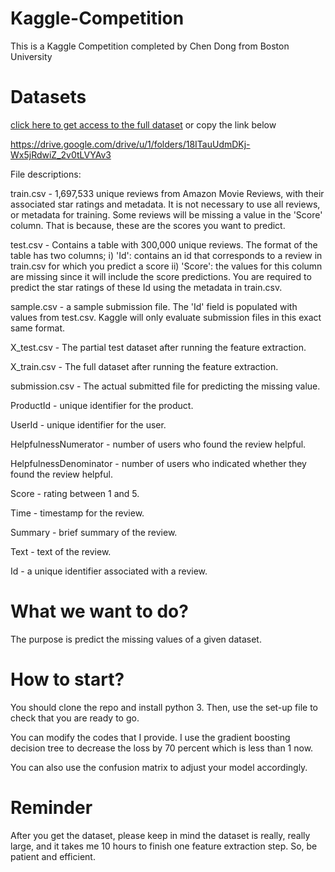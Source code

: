 # Kaggle-Competition
This is a Kaggle Competition completed by Chen Dong from Boston University

# Datasets

[click here to get access to the full dataset](https://drive.google.com/drive/u/1/folders/18ITauUdmDKj-Wx5jRdwiZ_2v0tLVYAv3) or copy the link below

https://drive.google.com/drive/u/1/folders/18ITauUdmDKj-Wx5jRdwiZ_2v0tLVYAv3

File descriptions:

train.csv - 1,697,533 unique reviews from Amazon Movie Reviews, with their associated star ratings and metadata. It is not necessary to use all reviews, or metadata for training. Some reviews will be missing a value in the 'Score' column. That is because, these are the scores you want to predict.

test.csv - Contains a table with 300,000 unique reviews. The format of the table has two columns; i) 'Id': contains an id that corresponds to a review in train.csv for which you predict a score ii) 'Score': the values for this column are missing since it will include the score predictions. You are required to predict the star ratings of these Id using the metadata in train.csv.

sample.csv - a sample submission file. The 'Id' field is populated with values from test.csv. Kaggle will only evaluate submission files in this exact same format.

X_test.csv - The partial test dataset after running the feature extraction.

X_train.csv - The full dataset after running the feature extraction.

submission.csv - The actual submitted file for predicting the missing value.

ProductId - unique identifier for the product.

UserId - unique identifier for the user.

HelpfulnessNumerator - number of users who found the review helpful.

HelpfulnessDenominator - number of users who indicated whether they found the review helpful.

Score - rating between 1 and 5.

Time - timestamp for the review.

Summary - brief summary of the review.

Text - text of the review.

Id - a unique identifier associated with a review.

# What we want to do?
The purpose is predict the missing values of a given dataset.

# How to start?
You should clone the repo and install python 3. Then, use the set-up file to check that you are ready to go. 

You can modify the codes that I provide. I use the gradient boosting decision tree to decrease the loss by 70 percent which is less than 1 now.

You can also use the confusion matrix to adjust your model accordingly.

# Reminder
After you get the dataset, please keep in mind the dataset is really, really large, and it takes me 10 hours to finish one feature extraction step. So, be patient and efficient. 

